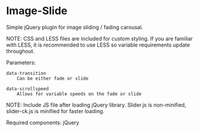 Image-Slide
===========

Simple jQuery plugin for image sliding / fading carousal. 


NOTE: CSS and LESS files are included for custom styling.  If you are familiar with LESS, it is recommended to use LESS so variable requirements update throughout. 


Parameters: 

	data-transition
		Can be either fade or slide

	data-scrollspeed
		Allows for variable speeds on the fade or slide
	
	

NOTE:  Include JS file after loading jQuery library.  Slider.js is non-minified, slider-ck.js is minified for faster loading.


Required components:
jQuery